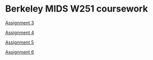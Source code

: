 # Berkeley MIDS W251 coursework 

[Assignment 3](assignments/a3)

[Assignment 4](assignments/a4)

[Assignment 5](assignments/a5)

[Assignment 6](assignments/a6)
